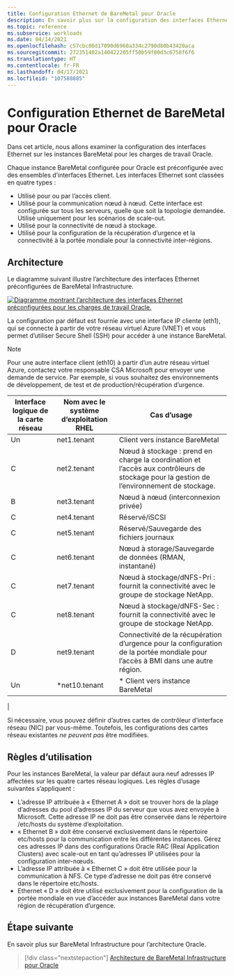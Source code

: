 ```yaml
---
title: Configuration Ethernet de BareMetal pour Oracle
description: En savoir plus sur la configuration des interfaces Ethernet sur les instances BareMetal pour les charges de travail Oracle.
ms.topic: reference
ms.subservice: workloads
ms.date: 04/14/2021
ms.openlocfilehash: c57cbc86d17090d6960a334c2790d80b43420aca
ms.sourcegitcommit: 272351402a140422205ff50b59f80d3c6758f6f6
ms.translationtype: HT
ms.contentlocale: fr-FR
ms.lasthandoff: 04/17/2021
ms.locfileid: "107588885"
---
```

# <a name="ethernet-configuration-of-baremetal-for-oracle"></a>Configuration Ethernet de BareMetal pour Oracle

Dans cet article, nous allons examiner la configuration des interfaces Ethernet sur les instances BareMetal pour les charges de travail Oracle.

Chaque instance BareMetal configurée pour Oracle est préconfigurée avec des ensembles d’interfaces Ethernet. Les interfaces Ethernet sont classées en quatre types :

- Utilisé pour ou par l’accès client.
- Utilisé pour la communication nœud à nœud. Cette interface est configurée sur tous les serveurs, quelle que soit la topologie demandée. Utilisé uniquement pour les scénarios de scale-out.
- Utilisé pour la connectivité de nœud à stockage.
- Utilisé pour la configuration de la récupération d’urgence et la connectivité à la portée mondiale pour la connectivité inter-régions.

## <a name="architecture"></a>Architecture

Le diagramme suivant illustre l’architecture des interfaces Ethernet préconfigurées de BareMetal Infrastructure. 

[![Diagramme montrant l’architecture des interfaces Ethernet préconfigurées pour les charges de travail Oracle.](media/oracle-baremetal-ethernet/architecture-ethernet.png)](media/oracle-baremetal-ethernet/architecture-ethernet.png#lightbox)

La configuration par défaut est fournie avec une interface IP cliente (eth1), qui se connecte à partir de votre réseau virtuel Azure (VNET) et vous permet d’utiliser Secure Shell (SSH) pour accéder à une instance BareMetal.

> [!NOTE]
> Pour une autre interface client (eth10) à partir d’un autre réseau virtuel Azure, contactez votre responsable CSA Microsoft pour envoyer une demande de service. Par exemple, si vous souhaitez des environnements de développement, de test et de production/récupération d’urgence.

| **Interface logique de la carte réseau** | **Nom avec le système d’exploitation RHEL** | **Cas d’usage** |
| --- | --- | --- |
| Un | net1.tenant | Client vers instance BareMetal |
| C | net2.tenant | Nœud à stockage : prend en charge la coordination et l’accès aux contrôleurs de stockage pour la gestion de l’environnement de stockage. |
| B | net3.tenant | Nœud à nœud (interconnexion privée) |
| C | net4.tenant | Réservé/iSCSI |
| C | net5.tenant | Réservé/Sauvegarde des fichiers journaux |
| C | net6.tenant | Nœud à storage/Sauvegarde de données (RMAN, instantané) |
| C | net7.tenant | Nœud à stockage/dNFS-Pri : fournit la connectivité avec le groupe de stockage NetApp. |
| C | net8.tenant | Nœud à stockage/dNFS-Sec : fournit la connectivité avec le groupe de stockage NetApp. |
| D | net9.tenant | Connectivité de la récupération d’urgence pour la configuration de la portée mondiale pour l’accès à BMI dans une autre région. |
| Un | \*net10.tenant | \* Client vers instance BareMetal
 |

Si nécessaire, vous pouvez définir d’autres cartes de contrôleur d’interface réseau (NIC) par vous-même. Toutefois, les configurations des cartes réseau existantes *ne peuvent pas* être modifiées.

## <a name="usage-rules"></a>Règles d’utilisation

Pour les instances BareMetal, la valeur par défaut aura neuf adresses IP affectées sur les quatre cartes réseau logiques. Les règles d’usage suivantes s’appliquent :

- L’adresse IP attribuée à « Ethernet A » doit se trouver hors de la plage d’adresses du pool d’adresses IP du serveur que vous avez envoyée à Microsoft. Cette adresse IP ne doit pas être conservée dans le répertoire /etc/hosts du système d’exploitation.
- « Ethernet B » doit être conservé exclusivement dans le répertoire etc/hosts pour la communication entre les différentes instances. Gérez ces adresses IP dans des configurations Oracle RAC (Real Application Clusters) avec scale-out en tant qu’adresses IP utilisées pour la configuration inter-nœuds.
- L’adresse IP attribuée à « Ethernet C » doit être utilisée pour la communication à NFS. Ce type d’adresse ne doit pas être conservé dans le répertoire etc/hosts.
- Ethernet « D » doit être utilisé exclusivement pour la configuration de la portée mondiale en vue d’accéder aux instances BareMetal dans votre région de récupération d’urgence.

## <a name="next-step"></a>Étape suivante

En savoir plus sur BareMetal Infrastructure pour l’architecture Oracle.

> [!div class="nextstepaction"]
> [Architecture de BareMetal Infrastructure pour Oracle](oracle-baremetal-architecture.md)
